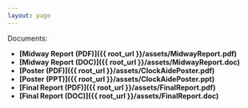 ```yaml
---
layout: page
---
```

Documents:

* **[Midway Report (PDF)]({{ root_url }}/assets/MidwayReport.pdf)**
* **[Midway Report (DOC)]({{ root_url }}/assets/MidwayReport.doc)**
* **[Poster (PDF)]({{ root_url }}/assets/ClockAidePoster.pdf)**
* **[Poster (PPT)]({{ root_url }}/assets/ClockAidePoster.ppt)**
* **[Final Report (PDF)]({{ root_url }}/assets/FinalReport.pdf)**
* **[Final Report (DOC)]({{ root_url }}/assets/FinalReport.doc)**


